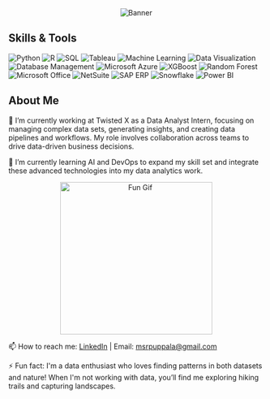 <div align="center">
  <img src="https://github.com/madhu-0912/madhu-0912/blob/main/Images/I%E2%80%99m%20Madhu.png" alt="Banner" style="max-width: 100%;">
</div>
 
 ## Skills & Tools

![Python](https://img.shields.io/badge/Python-3776AB?style=flat-square&logo=python&logoColor=white)
![R](https://img.shields.io/badge/R-276DC3?style=flat-square&logo=r&logoColor=white)
![SQL](https://img.shields.io/badge/SQL-4479A1?style=flat-square&logo=sql&logoColor=white)
![Tableau](https://img.shields.io/badge/Tableau-E97627?style=flat-square&logo=tableau&logoColor=white)
![Machine Learning](https://img.shields.io/badge/Machine%20Learning-655ced?style=flat-square&logo=ai&logoColor=white)
![Data Visualization](https://img.shields.io/badge/Data%20Visualization-FF6F00?style=flat-square&logo=datavisualization&logoColor=white)
![Database Management](https://img.shields.io/badge/Database%20Management-003B57?style=flat-square&logo=databasemanagement&logoColor=white)
![Microsoft Azure](https://img.shields.io/badge/Microsoft%20Azure-0089D6?style=flat-square&logo=microsoftazure&logoColor=white)
![XGBoost](https://img.shields.io/badge/XGBoost-29A0B1?style=flat-square&logo=xgboost&logoColor=white)
![Random Forest](https://img.shields.io/badge/Random%20Forest-4CAf50?style=flat-square&logo=randomforest&logoColor=white)
![Microsoft Office](https://img.shields.io/badge/Microsoft%20Office-D83B01?style=flat-square&logo=microsoftoffice&logoColor=white)
![NetSuite](https://img.shields.io/badge/NetSuite-29A0B1?style=flat-square&logo=oracle&logoColor=white)
![SAP ERP](https://img.shields.io/badge/SAP%20ERP-0FAAFF?style=flat-square&logo=sap&logoColor=white)
![Snowflake](https://img.shields.io/badge/Snowflake-75AADB?style=flat-square&logo=snowflake&logoColor=white)
![Power BI](https://img.shields.io/badge/Power%20BI-F2C811?style=flat-square&logo=powerbi&logoColor=black)


## About Me
🔭 I’m currently working at Twisted X as a Data Analyst Intern, focusing on managing complex data sets, generating insights, and creating data pipelines and workflows. My role involves collaboration across teams to drive data-driven business decisions.

🌱 I’m currently learning AI and DevOps to expand my skill set and integrate these advanced technologies into my data analytics work.
<div align="center">
  <img src="https://media.giphy.com/media/[(https://www.google.com/url?sa=i&url=https%3A%2F%2Fgiphy.com%2Fexplore%2Fdata-nerd&psig=AOvVaw1ikk772TIfVN1kgkKnJREe&ust=1731195023386000&source=images&cd=vfe&opi=89978449&ved=0CBAQjRxqFwoTCMDsq53yzYkDFQAAAAAdAAAAABAE)]/giphy.gif" alt="Fun Gif" width="300" height="auto">
</div>

📫 How to reach me: [LinkedIn](https://www.linkedin.com/in/madhu-sudhan-reddy-puppala/) | Email: msrpuppala@gmail.com

⚡ Fun fact: I'm a data enthusiast who loves finding patterns in both datasets and nature! When I'm not working with data, you’ll find me exploring hiking trails and capturing landscapes.
<!--
- 👯 I’m looking to collaborate on ...
- 🤔 I’m looking for help with ...
- 💬 Ask me about ...
- 📫 How to reach me: ...
- 😄 Pronouns: ...
- ⚡ Fun fact: ...
-->
